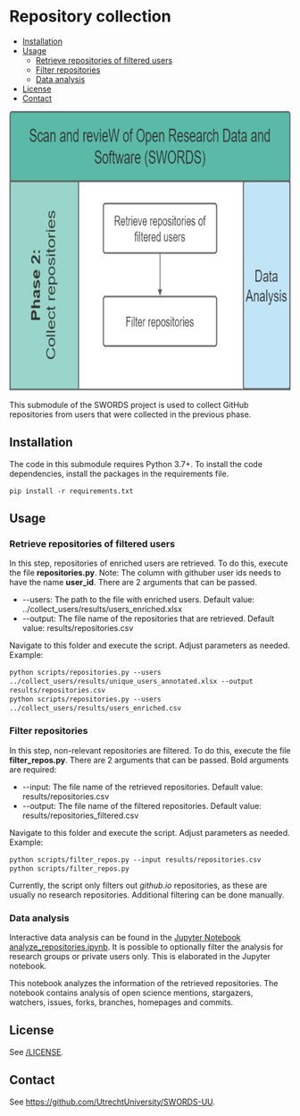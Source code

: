 # Repository collection <!-- omit in toc -->

- [Installation](#installation)
- [Usage](#usage)
  - [Retrieve repositories of filtered users](#retrieve-repositories-of-filtered-users)
  - [Filter repositories](#filter-repositories)
  - [Data analysis](#data-analysis)
- [License](#license)
- [Contact](#contact)

<img src="../docs/Phase_2.png" height="500">

This submodule of the SWORDS project is used to collect GitHub repositories from users that were collected in the previous phase. 

## Installation 

The code in this submodule requires Python 3.7+. To install the code dependencies, install the packages in the requirements file. 

```console
pip install -r requirements.txt
```

## Usage

### Retrieve repositories of filtered users

In this step, repositories of enriched users are retrieved. To do this, execute the file **repositories.py**. Note: The column with githuber user ids needs to have the name **user_id**.
There are 2 arguments that can be passed.

- --users: The path to the file with enriched users. Default value: ../collect_users/results/users_enriched.xlsx
- --output: The file name of the repositories that are retrieved. Default value: results/repositories.csv

Navigate to this folder and execute the script. Adjust parameters as needed. Example:

```console
python scripts/repositories.py --users ../collect_users/results/unique_users_annotated.xlsx --output results/repositories.csv
python scripts/repositories.py --users ../collect_users/results/users_enriched.csv
```

### Filter repositories

In this step, non-relevant repositories are filtered. To do this, execute the file **filter_repos.py**.
There are 2 arguments that can be passed. Bold arguments are required:

- --input: The file name of the retrieved repositories. Default value: results/repositories.csv
- --output: The file name of the filtered repositories. Default value: results/repositories_filtered.csv

Navigate to this folder and execute the script. Adjust parameters as needed. Example:

```console
python scripts/filter_repos.py --input results/repositories.csv 
python scripts/filter_repos.py
```

Currently, the script only filters out *github.io* repositories, as these are usually no research repositories. Additional filtering can be done manually.

### Data analysis

Interactive data analysis can be found in the [Jupyter Notebook analyze_repositories.ipynb](analyze_repositories.ipynb). It is possible to optionally filter the analysis for research groups or private users only. This is elaborated in the Jupyter notebook.

This notebook analyzes the information of the retrieved repositories. The notebook contains analysis of open science mentions, stargazers, watchers, issues, forks, branches, homepages and commits.

## License 

See [/LICENSE](../LICENSE).

## Contact 

See https://github.com/UtrechtUniversity/SWORDS-UU.
